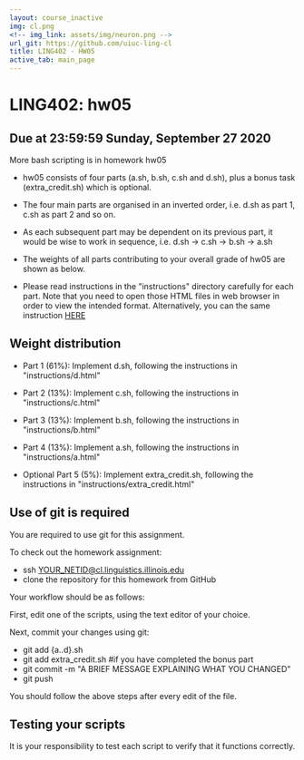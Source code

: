 ```yaml
---
layout: course_inactive
img: cl.png
<!-- img_link: assets/img/neuron.png -->
url_git: https://github.com/uiuc-ling-cl
title: LING402 - HW05
active_tab: main_page 
---
```


# LING402: hw05
## Due at 23:59:59 Sunday, September 27 2020


More bash scripting is in homework hw05

* hw05 consists of four parts (a.sh, b.sh, c.sh and d.sh), plus a bonus task (extra_credit.sh) which is optional.

* The four main parts are organised in an inverted order, i.e. d.sh as part 1, c.sh as part 2 and so on.

* As each subsequent part may be dependent on its previous part, it would be wise to work in sequence, i.e. d.sh -> c.sh -> b.sh -> a.sh

* The weights of all parts contributing to your overall grade of hw05 are shown as below. 

* Please read instructions in the "instructions" directory carefully for each part. Note that you need to open those HTML files in web browser in order to view the intended format. Alternatively, you can the same instruction [HERE]()
<!--hw05d.html-->



Weight distribution
-------------------

* Part 1 (61%): Implement d.sh, following the instructions in "instructions/d.html"


* Part 2 (13%): Implement c.sh, following the instructions in "instructions/c.html"


* Part 3 (13%): Implement b.sh, following the instructions in "instructions/b.html"


* Part 4 (13%): Implement a.sh, following the instructions in "instructions/a.html"


* Optional Part 5 (5%): Implement extra_credit.sh, following the instructions in "instructions/extra_credit.html"



Use of git is required
----------------------

You are required to use git for this assignment.

To check out the homework assignment:

* ssh YOUR_NETID@cl.linguistics.illinois.edu
* clone the repository for this homework from GitHub

Your workflow should be as follows:

First, edit one of the scripts, using the text editor of your choice.

Next, commit your changes using git:

* git add {a..d}.sh
* git add extra_credit.sh #if you have completed the bonus part
* git commit -m "A BRIEF MESSAGE EXPLAINING WHAT YOU CHANGED"
* git push

You should follow the above steps after every edit of the file. 


Testing your scripts
--------------------

It is your responsibility to test each script to verify that it functions correctly.


